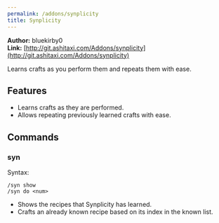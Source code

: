 ```yaml
---
permalink: /addons/synplicity
title: Synplicity
---
```


**Author:** bluekirby0<br/>
**Link:** [http://git.ashitaxi.com/Addons/synplicity](http://git.ashitaxi.com/Addons/synplicity)

Learns crafts as you perform them and repeats them with ease.

## Features

  * Learns crafts as they are performed.
  * Allows repeating previously learned crafts with ease.

## Commands

### syn
Syntax:
```
/syn show
/syn do <num>
```
  * Shows the recipes that Synplicity has learned.
  * Crafts an already known recipe based on its index in the known list.